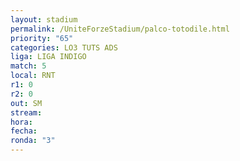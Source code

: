 ```yaml
---
layout: stadium
permalink: /UniteForzeStadium/palco-totodile.html
priority: "65"
categories: LO3 TUTS ADS
liga: LIGA INDIGO
match: 5
local: RNT
r1: 0
r2: 0
out: SM
stream: 
hora: 
fecha: 
ronda: "3"
---
```

